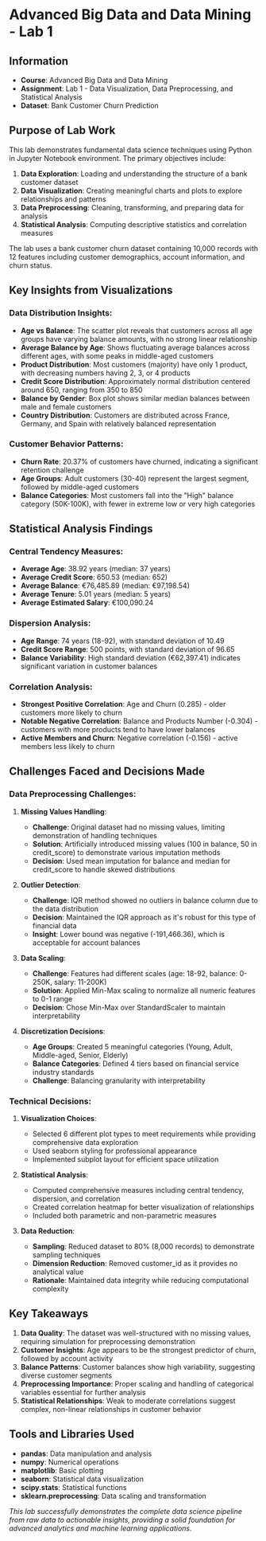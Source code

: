 # Advanced Big Data and Data Mining - Lab 1

##  Information
- **Course**: Advanced Big Data and Data Mining
- **Assignment**: Lab 1 - Data Visualization, Data Preprocessing, and Statistical Analysis
- **Dataset**: Bank Customer Churn Prediction

## Purpose of Lab Work

This lab demonstrates fundamental data science techniques using Python in Jupyter Notebook environment. The primary objectives include:

1. **Data Exploration**: Loading and understanding the structure of a bank customer dataset
2. **Data Visualization**: Creating meaningful charts and plots to explore relationships and patterns
3. **Data Preprocessing**: Cleaning, transforming, and preparing data for analysis
4. **Statistical Analysis**: Computing descriptive statistics and correlation measures

The lab uses a bank customer churn dataset containing 10,000 records with 12 features including customer demographics, account information, and churn status.

## Key Insights from Visualizations

### Data Distribution Insights:
- **Age vs Balance**: The scatter plot reveals that customers across all age groups have varying balance amounts, with no strong linear relationship
- **Average Balance by Age**: Shows fluctuating average balances across different ages, with some peaks in middle-aged customers
- **Product Distribution**: Most customers (majority) have only 1 product, with decreasing numbers having 2, 3, or 4 products
- **Credit Score Distribution**: Approximately normal distribution centered around 650, ranging from 350 to 850
- **Balance by Gender**: Box plot shows similar median balances between male and female customers
- **Country Distribution**: Customers are distributed across France, Germany, and Spain with relatively balanced representation

### Customer Behavior Patterns:
- **Churn Rate**: 20.37% of customers have churned, indicating a significant retention challenge
- **Age Groups**: Adult customers (30-40) represent the largest segment, followed by middle-aged customers
- **Balance Categories**: Most customers fall into the "High" balance category (50K-100K), with fewer in extreme low or very high categories

## Statistical Analysis Findings

### Central Tendency Measures:
- **Average Age**: 38.92 years (median: 37 years)
- **Average Credit Score**: 650.53 (median: 652)
- **Average Balance**: €76,485.89 (median: €97,198.54)
- **Average Tenure**: 5.01 years (median: 5 years)
- **Average Estimated Salary**: €100,090.24

### Dispersion Analysis:
- **Age Range**: 74 years (18-92), with standard deviation of 10.49
- **Credit Score Range**: 500 points, with standard deviation of 96.65
- **Balance Variability**: High standard deviation (€62,397.41) indicates significant variation in customer balances

### Correlation Analysis:
- **Strongest Positive Correlation**: Age and Churn (0.285) - older customers more likely to churn
- **Notable Negative Correlation**: Balance and Products Number (-0.304) - customers with more products tend to have lower balances
- **Active Members and Churn**: Negative correlation (-0.156) - active members less likely to churn

## Challenges Faced and Decisions Made

### Data Preprocessing Challenges:

1. **Missing Values Handling**:
   - **Challenge**: Original dataset had no missing values, limiting demonstration of handling techniques
   - **Solution**: Artificially introduced missing values (100 in balance, 50 in credit_score) to demonstrate various imputation methods
   - **Decision**: Used mean imputation for balance and median for credit_score to handle skewed distributions

2. **Outlier Detection**:
   - **Challenge**: IQR method showed no outliers in balance column due to the data distribution
   - **Decision**: Maintained the IQR approach as it's robust for this type of financial data
   - **Insight**: Lower bound was negative (-191,466.36), which is acceptable for account balances

3. **Data Scaling**:
   - **Challenge**: Features had different scales (age: 18-92, balance: 0-250K, salary: 11-200K)
   - **Solution**: Applied Min-Max scaling to normalize all numeric features to 0-1 range
   - **Decision**: Chose Min-Max over StandardScaler to maintain interpretability

4. **Discretization Decisions**:
   - **Age Groups**: Created 5 meaningful categories (Young, Adult, Middle-aged, Senior, Elderly)
   - **Balance Categories**: Defined 4 tiers based on financial service industry standards
   - **Challenge**: Balancing granularity with interpretability

### Technical Decisions:

1. **Visualization Choices**:
   - Selected 6 different plot types to meet requirements while providing comprehensive data exploration
   - Used seaborn styling for professional appearance
   - Implemented subplot layout for efficient space utilization

2. **Statistical Analysis**:
   - Computed comprehensive measures including central tendency, dispersion, and correlation
   - Created correlation heatmap for better visualization of relationships
   - Included both parametric and non-parametric measures

3. **Data Reduction**:
   - **Sampling**: Reduced dataset to 80% (8,000 records) to demonstrate sampling techniques
   - **Dimension Reduction**: Removed customer_id as it provides no analytical value
   - **Rationale**: Maintained data integrity while reducing computational complexity


## Key Takeaways

1. **Data Quality**: The dataset was well-structured with no missing values, requiring simulation for preprocessing demonstration
2. **Customer Insights**: Age appears to be the strongest predictor of churn, followed by account activity
3. **Balance Patterns**: Customer balances show high variability, suggesting diverse customer segments
4. **Preprocessing Importance**: Proper scaling and handling of categorical variables essential for further analysis
5. **Statistical Relationships**: Weak to moderate correlations suggest complex, non-linear relationships in customer behavior


## Tools and Libraries Used

- **pandas**: Data manipulation and analysis
- **numpy**: Numerical operations
- **matplotlib**: Basic plotting
- **seaborn**: Statistical data visualization
- **scipy.stats**: Statistical functions
- **sklearn.preprocessing**: Data scaling and transformation


*This lab successfully demonstrates the complete data science pipeline from raw data to actionable insights, providing a solid foundation for advanced analytics and machine learning applications.*
